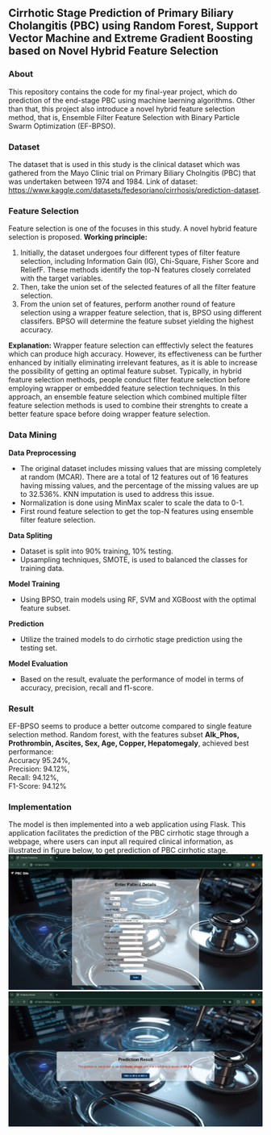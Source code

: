 ## Cirrhotic Stage Prediction of Primary Biliary Cholangitis (PBC) using Random Forest, Support Vector Machine and Extreme Gradient Boosting based on Novel Hybrid Feature Selection
### About
This repository contains the code for my final-year project, which do prediction of the end-stage PBC using machine laerning algorithms. Other than that, this project also introduce a novel hybrid feature selection method, that is, Ensemble Filter Feature Selection with Binary Particle Swarm Optimization (EF-BPSO).

### Dataset 
The dataset that is used in this study is the clinical dataset which was gathered from the Mayo Clinic trial on Primary Biliary Cholngitis (PBC) that was undertaken between 1974 and 1984. 
Link of dataset: https://www.kaggle.com/datasets/fedesoriano/cirrhosis/prediction-dataset. 

### Feature Selection
Feature selection is one of the focuses in this study. A novel hybrid feature selection is proposed.
**Working principle:**
1) Initially, the dataset undergoes four different types of filter feature selection, including Information Gain (IG), Chi-Square, Fisher Score and ReliefF. These methods identify the top-N features closely correlated with the target variables.
2) Then, take the union set of the selected features of all the filter feature selection.
3) From the union set of features, perform another round of feature selection using a wrapper feature selection, that is, BPSO using different classifers. BPSO will determine the feature subset yielding the highest accuracy.

**Explanation:**
Wrapper feature selection can efffectivly select the features which can produce high accuracy. However, its effectiveness can be further enhanced by initially eliminating irrelevant features, as it is able to increase the possibility of getting an optimal feature subset. Typically, in hybrid feature selection methods, people conduct filter feature selection before employing wrapper or embedded feature selection techniques. In this approach, an ensemble feature selection which combined multiple filter feature selection methods is used to combine their strenghts to create a better feature space before doing wrapper feature selection.

### Data Mining
**Data Preprocessing**
- The original dataset includes missing values that are missing completely at random (MCAR). There are a total of 12 features out of 16 features having missing values, and the percentage of the missing values are up to 32.536%. KNN imputation is used to address this issue.
- Normalization is done using MinMax scaler to scale the data to 0-1.
- First round feature selection to get the top-N features using ensemble filter feature selection. <br>

**Data Spliting**
- Dataset is split into 90% training, 10% testing.
- Upsampling techniques, SMOTE, is used to balanced the classes for training data. <br>

**Model Training**
- Using BPSO, train models using RF, SVM and XGBoost with the optimal feature subset. <br>

**Prediction**
- Utilize the trained models to do cirrhotic stage prediction using the testing set. <br>

**Model Evaluation**
- Based on the result, evaluate the performance of model in terms of accuracy, precision, recall and f1-score. <br>

### Result
EF-BPSO seems to produce a better outcome compared to single feature selection method.
Random forest, with the features subset **Alk_Phos, Prothrombin, Ascites, Sex, Age, Copper, Hepatomegaly**, achieved best performance: <br>
Accuracy 95.24%, <br>
Precision: 94.12%, <br>
Recall: 94.12%, <br>
F1-Score: 94.12%

### Implementation
The model is then implemented into a web application using Flask. This application facilitates the prediction of the PBC cirrhotic stage through a webpage, where users can input all required clinical information, as illustrated in figure below, to get prediction of PBC cirrhotic stage.
![webpage](https://github.com/kahwei26/PBC-Cirrhotic-Prediction/blob/847081174d506b915252b9a11abba45b69d0a5d0/img/Screenshot%202024-07-22%20231617.png?raw=true)
![result](https://github.com/kahwei26/PBC-Cirrhotic-Prediction/blob/df96f692f371370a9f87aca99d33fc585827d2a0/img/Screenshot%202024-07-22%20232137.png?raw=true)

